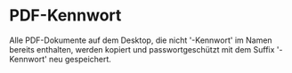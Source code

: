 # PDF-Kennwort
Alle PDF-Dokumente auf dem Desktop, die nicht '-Kennwort' im Namen bereits enthalten, werden kopiert und passwortgeschützt mit dem Suffix '-Kennwort' neu gespeichert.
